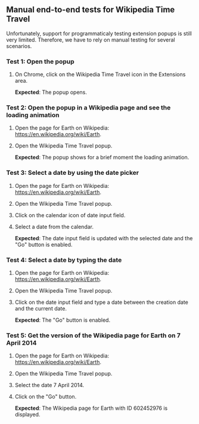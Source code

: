 
## Manual end-to-end tests for Wikipedia Time Travel

Unfortunately, support for programmaticaly testing extension popups is still very limited. Therefore, we have to rely on manual testing for several scenarios.

### Test 1: Open the popup

1. On Chrome, click on the Wikipedia Time Travel icon in the Extensions area.
  
    **Expected**: The popup opens.

### Test 2: Open the popup in a Wikipedia page and see the loading animation

1. Open the page for Earth on Wikipedia: https://en.wikipedia.org/wiki/Earth.
2. Open the Wikipedia Time Travel popup.
  
    **Expected**: The popup shows for a brief moment the loading animation.

### Test 3: Select a date by using the date picker

1. Open the page for Earth on Wikipedia: https://en.wikipedia.org/wiki/Earth.
2. Open the Wikipedia Time Travel popup.
3. Click on the calendar icon of date input field.
4. Select a date from the calendar.
   
    **Expected**: The date input field is updated with the selected date and the "Go" button is enabled.

### Test 4: Select a date by typing the date

1. Open the page for Earth on Wikipedia: https://en.wikipedia.org/wiki/Earth.
2. Open the Wikipedia Time Travel popup.
3. Click on the date input field and type a date between the creation date and the current date.
   
    **Expected**: The "Go" button is enabled.

### Test 5: Get the version of the Wikipedia page for Earth on 7 April 2014

1. Open the page for Earth on Wikipedia: https://en.wikipedia.org/wiki/Earth.
2. Open the Wikipedia Time Travel popup.
2. Select the date 7 April 2014.
3. Click on the "Go" button.
   
    **Expected**: The Wikipedia page for Earth with ID 602452976 is displayed.


